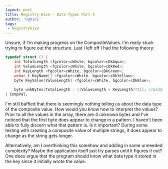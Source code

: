 ```yaml
---
layout: post
title: Registry Hive - Data Types Part 5
author: 'ogmini'
tags:
 - Registryhive
---
```


Unsure, if I'm making progress on the CompositeValues. I'm really stuck trying to figure out the structure. Last I left off I had the following theory:

```c
typedef struct () {
    int TotalLength <fgcolor=cWhite, bgcolor=cDkAqua>;
    int ValueLength <fgcolor=cWhite, bgcolor=cDkRed>;
    int KeyLength <fgcolor=cWhite, bgcolor=cDkGreen>;
    wchar_t KeyName[] <fgcolor=cWhite, bgcolor=cDkYellow>;
    byte KeyValue[ValueLength] <fgcolor=cWhite, bgcolor=cDkBlue>;
    
    byte unkBytes[TotalLength - ((ValueLength + KeyLength)*2)]; //padding??? This is wrong
} CompVal;
```
I'm still baffled that there is seemingly nothing telling us about the data type of the composite value. How would you know how to interpret the values? Prior to all the values in the array, there are 4 unknown bytes and I've noticed that the first byte does appear to change in a pattern. I haven't been able to fully discern what that pattern is. Is it important? During some testing with creating a composite value of multiple strings, it does appear to change as the string gets longer. 

Alternatively, am I overthinking this somehow and adding in some unneeded complexity? Maybe the application itself just try parses until it figures it out? One does argue that the program should know what data type it stored in the key since it initially wrote the value. 


